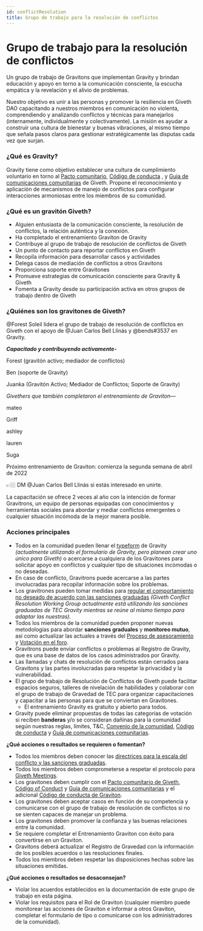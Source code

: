 ```yaml
---
id: conflictResolution
title: Grupo de trabajo para la resolución de conflictos
---
```


# Grupo de trabajo para la resolución de conflictos

Un grupo de trabajo de Gravitons que implementan Gravity y brindan educación y apoyo en torno a la comunicación consciente, la escucha empática y la revelación y el alivio de problemas.

Nuestro objetivo es unir a las personas y promover la resiliencia en Giveth DAO capacitando a nuestros miembros en comunicación no violenta, comprendiendo y analizando conflictos y técnicas para manejarlos (internamente, individualmente y colectivamente). La misión es ayudar a construir una cultura de bienestar y buenas vibraciones, al mismo tiempo que señala pasos claros para gestionar estratégicamente las disputas cada vez que surjan.


### ¿Qué es Gravity?

Gravity tiene como objetivo establecer una cultura de cumplimiento voluntario en torno al [Pacto comunitario](/es/whatisgiveth/covenant), [Código de conducta](/es/whatisgiveth/codeofconduct) , y [Guía de comunicaciones comunitarias](/es/whatisgiveth/communityCommsGuide) de Giveth. Propone el reconocimiento y aplicación de mecanismos de manejo de conflictos para configurar interacciones armoniosas entre los miembros de su comunidad.


### ¿Qué es un gravitón Giveth?

* Alguien entusiasta de la comunicación consciente, la resolución de conflictos, la relación auténtica y la conexión.
* Ha completado el entrenamiento Graviton de Gravity
* Contribuye al grupo de trabajo de resolución de conflictos de Giveth
* Un punto de contacto para reportar conflictos en Giveth
* Recopila información para desarrollar casos y actividades
* Delega casos de mediación de conflictos a otros Gravitons
* Proporciona soporte entre Gravitones
* Promueve estrategias de comunicación consciente para Gravity & Giveth
* Fomenta a Gravity desde su participación activa en otros grupos de trabajo dentro de Giveth


### ¿Quiénes son los gravitones de Giveth?

@Forest Soleil lidera el grupo de trabajo de resolución de conflictos en Giveth con el apoyo de @Juan Carlos Bell Llinás y @bends#3537 en Gravity.

***Capacitado y contribuyendo activamente-***

Forest (gravitón activo; mediador de conflictos)

Ben (soporte de Gravity)

Juanka (Gravitón Activo; Mediador de Conflictos; Soporte de Gravity)

_Givethers que también completaron el entrenamiento de Graviton—_

mateo

Griff

ashley

lauren

Suga

Próximo entrenamiento de Graviton: comienza la segunda semana de abril de 2022

👉🏼 DM @Juan Carlos Bell Llinás si estás interesado en unirte.

La capacitación se ofrece 2 veces al año con la intención de formar Gravitrons, un equipo de personas equipadas con conocimientos y herramientas sociales para abordar y mediar conflictos emergentes o cualquier situación incómoda de la mejor manera posible.
### Acciones principales

* Todos en la comunidad pueden llenar el [typeform](https://the-commons-stack.typeform.com/to/rCVsK5RK) de Gravity _(actualmente utilizando el formulario de Gravity, pero planean crear uno único para Giveth)_ o acercarse a cualquiera de los Gravitones para solicitar apoyo en conflictos y cualquier tipo de situaciones incómodas o no deseadas.
* En caso de conflicto, Gravitrons puede acercarse a las partes involucradas para recopilar información sobre los problemas.
* Los gravitrones pueden tomar medidas para [regular el comportamiento no deseado de acuerdo con las sanciones graduadas](https://forum.tecommons.org/t/scale-of-conflicts-graduated-sanction-guideline/234) _(Giveth Conflict Resolution Working Group actualmente está utilizando las sanciones graduadas de TEC Gravity mientras se reúne al mismo tiempo para adaptar las nuestras)._
* Todos los miembros de la comunidad pueden proponer nuevas metodologías para abordar **sanciones graduales** y **monitoreo mutuo**, así como actualizar las actuales a través del [Proceso de asesoramiento](https://token-engineering-commons.gitbook.io/tec-handbook/tec-agreements-1/collective-agreements/advice-process) y [Votación en el foro](https://forum.giveth.io/).
* Gravitrons puede enviar conflictos o problemas al Registro de Gravity, que es una base de datos de los casos administrados por Gravity.
* Las llamadas y chats de resolución de conflictos están cerrados para Gravitons y las partes involucradas para respetar la privacidad y la vulnerabilidad.
* El grupo de trabajo de Resolución de Conflictos de Giveth puede facilitar espacios seguros, talleres de nivelación de habilidades y colaborar con el grupo de trabajo de Gravedad de TEC para organizar capacitaciones y capacitar a las personas para que se conviertan en Gravitones.
    * El entrenamiento Gravity es gratuito y abierto para todos.
* Gravity puede eliminar propuestas de todas las categorías de votación si reciben **banderas** y/o se consideran dañinas para la comunidad según nuestras reglas, límites, T&C, [Convenio de la comunidad](/es/whatisgiveth/covenant), [Código de conducta](/es/whatisgiveth//codeofconduct) y [Guía de comunicaciones comunitarias](/es/whatisgiveth/communityCommsGuide).

**¿Qué acciones o resultados se requieren o fomentan?**

* Todos los miembros deben conocer las [directrices para la escala del conflicto y las sanciones graduadas](https://forum.tecommons.org/t/scale-of-conflicts-graduated-sanction-guideline/234).
* Todos los miembros deben comprometerse a respetar el protocolo para [Giveth Meetings](/es/whatisgiveth/meetingsGuide).
* Los gravitones deben cumplir con el [Pacto comunitario de Giveth](/es/whatisgiveth/covenant), [Código of Conduct](/es/whatisgiveth/codeofconduct) y [Guía de comunicaciones comunitarias](/es/whatisgiveth/communityCommsGuide) y el adicional [Código de conducta de Graviton](https://forum.tecommons.org/t/gravity-role-design/174).
* Los gravitones deben aceptar casos en función de su competencia y comunicarse con el grupo de trabajo de resolución de conflictos si no se sienten capaces de manejar un problema.
* Los gravitones deben promover la confianza y las buenas relaciones entre la comunidad.
* Se requiere completar el Entrenamiento Graviton con éxito para convertirse en un Graviton.
* Gravitons deberá actualizar el Registro de Gravedad con la información de los posibles acuerdos o las resoluciones finales.
* Todos los miembros deben respetar las disposiciones hechas sobre las situaciones emitidas.

**¿Qué acciones o resultados se desaconsejan?**

* Violar los acuerdos establecidos en la documentación de este grupo de trabajo en esta página.
* Violar los requisitos para el Rol de Graviton (cualquier miembro puede monitorear las acciones de Graviton e informar a otros Graviton, completar el formulario de tipo o comunicarse con los administradores de la comunidad).